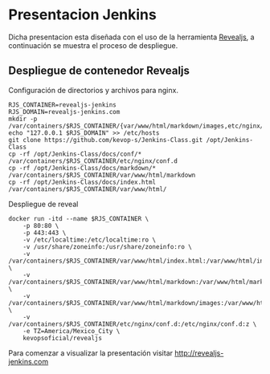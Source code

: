 # Presentacion Jenkins

Dicha presentacion esta diseñada con el uso de la herramienta [Revealjs](https://revealjs.com/), a continuación se muestra el proceso de despliegue.

## Despliegue de contenedor Revealjs

Configuración de directorios y archivos para nginx.

```
RJS_CONTAINER=revealjs-jenkins
RJS_DOMAIN=revealjs-jenkins.com
mkdir -p /var/containers/$RJS_CONTAINER/{var/www/html/markdown/images,etc/nginx/conf.d}
echo "127.0.0.1 $RJS_DOMAIN" >> /etc/hosts
git clone https://github.com/kevop-s/Jenkins-Class.git /opt/Jenkins-Class
cp -rf /opt/Jenkins-Class/docs/conf/* /var/containers/$RJS_CONTAINER/etc/nginx/conf.d
cp -rf /opt/Jenkins-Class/docs/markdown/* /var/containers/$RJS_CONTAINER/var/www/html/markdown
cp -rf /opt/Jenkins-Class/docs/index.html /var/containers/$RJS_CONTAINER/var/www/html/
```

Despliegue de reveal

```
docker run -itd --name $RJS_CONTAINER \
    -p 80:80 \
    -p 443:443 \
    -v /etc/localtime:/etc/localtime:ro \
    -v /usr/share/zoneinfo:/usr/share/zoneinfo:ro \
    -v /var/containers/$RJS_CONTAINER/var/www/html/index.html:/var/www/html/index.html:z \
    -v /var/containers/$RJS_CONTAINER/var/www/html/markdown:/var/www/html/markdown:z \
    -v /var/containers/$RJS_CONTAINER/var/www/html/markdown/images:/var/www/html/markdown/images:z \
    -v /var/containers/$RJS_CONTAINER/etc/nginx/conf.d:/etc/nginx/conf.d:z \
    -e TZ=America/Mexico_City \
    kevopsoficial/revealjs
```

Para comenzar a visualizar la presentación visitar http://revealjs-jenkins.com